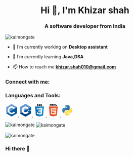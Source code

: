 <h1 align="center">Hi 👋, I'm Khizar shah</h1>

<h3 align="center">A software developer from India</h3>

<p align="left"> <img src="https://komarev.com/ghpvc/?username=kaimongate&label=Profile%20views&color=0e75b6&style=flat" alt="kaimongate" /> </p>

- 🔭 I’m currently working on **Desktop assistant**

- 🌱 I’m currently learning **Java,DSA**

- 📫 How to reach me **khizar.shah010@gmail.com**

<h3 align="left">Connect with me:</h3>

<p align="left">

</p>

<h3 align="left">Languages and Tools:</h3>

<p align="left"> <a href="https://www.cprogramming.com/" target="_blank" rel="noreferrer"> <img src="https://raw.githubusercontent.com/devicons/devicon/master/icons/c/c-original.svg" alt="c" width="40" height="40"/> </a> <a href="https://www.w3schools.com/cpp/" target="_blank" rel="noreferrer"> <img src="https://raw.githubusercontent.com/devicons/devicon/master/icons/cplusplus/cplusplus-original.svg" alt="cplusplus" width="40" height="40"/> </a> <a href="https://www.w3schools.com/css/" target="_blank" rel="noreferrer"> <img src="https://raw.githubusercontent.com/devicons/devicon/master/icons/css3/css3-original-wordmark.svg" alt="css3" width="40" height="40"/> </a> <a href="https://www.w3.org/html/" target="_blank" rel="noreferrer"> <img src="https://raw.githubusercontent.com/devicons/devicon/master/icons/html5/html5-original-wordmark.svg" alt="html5" width="40" height="40"/> </a> <a href="https://www.python.org" target="_blank" rel="noreferrer"> <img src="https://raw.githubusercontent.com/devicons/devicon/master/icons/python/python-original.svg" alt="python" width="40" height="40"/> </a> </p>

<p><img align="left" src="https://github-readme-stats.vercel.app/api/top-langs?username=kaimongate&show_icons=true&locale=en&layout=compact" alt="kaimongate" /></p>

<p>&nbsp;<img align="center" src="https://github-readme-stats.vercel.app/api?username=kaimongate&show_icons=true&locale=en" alt="kaimongate" /></p>

<p><img align="center" src="https://github-readme-streak-stats.herokuapp.com/?user=kaimongate&" alt="kaimongate" /></p>




### Hi there 👋

<!--
**KaimonGate/KaimonGate** is a ✨ _special_ ✨ repository because its `README.md` (this file) appears on your GitHub profile.

Here are some ideas to get you started:

- 🔭 I’m currently working on ...
- 🌱 I’m currently learning ...
- 👯 I’m looking to collaborate on ...
- 🤔 I’m looking for help with ...
- 💬 Ask me about ...
- 📫 How to reach me: ...
- 😄 Pronouns: ...
- ⚡ Fun fact: ...
-->
